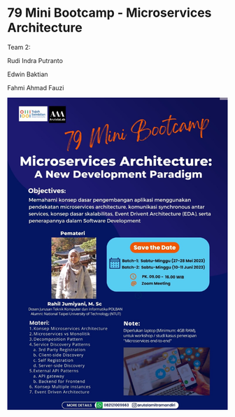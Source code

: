 # 79 Mini Bootcamp - Microservices Architecture

Team 2:

Rudi Indra Putranto

Edwin Baktian

Fahmi Ahmad Fauzi


![1686466658984](image/README/1686466658984.png)
